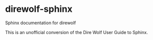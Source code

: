 # direwolf-sphinx
Sphinx documentation for direwolf

This is an unofficial conversion of the Dire Wolf User Guide to Sphinx.
